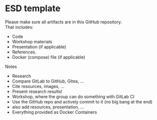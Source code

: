# ESD template

Please make sure all artifacts are in this GitHub repository.  
That includes:

- Code
- Workshop materials
- Presentation (if applicable)
- References.
- Docker (compose) file (if applicable)



Notes

- Research
- Compare GitLab to GitHub, Gitea, ...
- Cite resources, images, ...
- Present research results!
- Workshop, where the group can do something with GitLab CI
- Use the GitHub repo and actively commit to it (no big bang at the end)
- also add resources, presentation, ...
- Everything provided as Docker Containers
